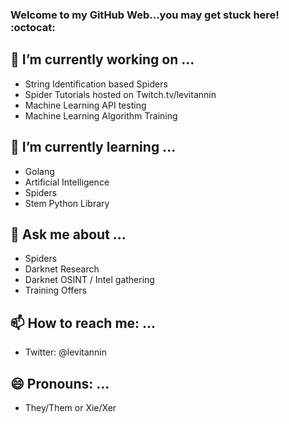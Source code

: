 ### Welcome to my GitHub Web...you may get stuck here! :octocat:

## 🔭 I’m currently working on ...
- String Identification based Spiders
- Spider Tutorials hosted on Twitch.tv/levitannin
- Machine Learning API testing
- Machine Learning Algorithm Training


## 🌱 I’m currently learning ...
- Golang
- Artificial Intelligence
- Spiders
- Stem Python Library


## 💬 Ask me about ...
- Spiders
- Darknet Research
- Darknet OSINT / Intel gathering
- Training Offers


## 📫 How to reach me: ...
- Twitter: @levitannin

## 😄 Pronouns: ...
- They/Them or Xie/Xer
